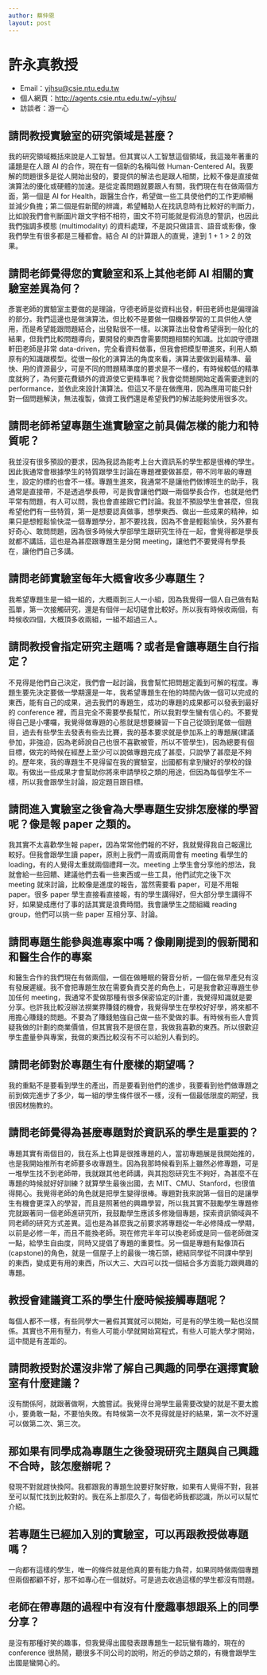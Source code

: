```yaml
---
author: 蔡仲恩
layout: post
---
```


#  許永真教授

- Email：yjhsu@csie.ntu.edu.tw
- 個人網頁：<http://agents.csie.ntu.edu.tw/~yjhsu/>
- 訪談者：游一心

## 請問教授實驗室的研究領域是甚麼？
我的研究領域概括來說是人工智慧。但其實以人工智慧這個領域，我這幾年著重的議題是在人跟 AI 的合作，現在有一個新的名稱叫做 Human-Centered AI。我要解的問題很多是從人開始出發的，要提供的解法也是跟人相關，比較不像是直接做演算法的優化或硬體的加速。是從定義問題就要跟人有關，我們現在有在做兩個方面，第一個是 AI for Health，跟醫生合作，希望做一些工具使他們的工作更順暢並減少負擔；第二個是假新聞的辨識，希望輔助人在找訊息時有比較好的判斷力，比如說我們會判斷圖片跟文字相不相符，圖文不符可能就是假消息的警訊，也因此我們強調多模態 (multimodality) 的資料處理，不是說只做語言、語音或影像，像我們學生有很多都是三種都會。結合 AI 的計算跟人的直覺，達到 1 + 1 > 2 的效果。

## 請問老師覺得您的實驗室和系上其他老師 AI 相關的實驗室差異為何？
彥寰老師的實驗室主要做的是理論，守德老師是從資料出發，軒田老師也是偏理論的部分。我們這邊也是做演算法，但比較不是要做一個機器學習的工具供他人使用，而是希望能跟問題結合，出發點很不一樣。以演算法出發會希望得到一般化的結果，但我們比較問題導向，要開發的東西會需要問題相關的知識。比如說守德跟軒田老師是非常 data-driven，完全看資料做事，但我會把模型帶進來，利用人類原有的知識跟模型。從很一般化的演算法的角度來看，演算法要做到最精準、最快、用的資源最少，可是不同的問題精準度的要求是不一樣的，有時候較低的精準度就夠了，為何要花費額外的資源使它更精準呢？我會從問題開始定義需要達到的 performance，並依此來設計演算法。但這又不是在做應用，因為應用可能只針對一個問題解決，無法複製，做資工我們還是希望我們的解法能夠使用很多次。

## 請問老師希望專題生進實驗室之前具備怎樣的能力和特質呢？
我並沒有很多預設的要求，因為我認為能考上台大資訊系的學生都是很棒的學生。因此我通常會根據學生的特質跟學生討論在專題裡要做甚麼，帶不同年級的專題生，設定的標的也會不一樣。專題生進來，我通常不是讓他們做博班生的助手，我通常是直接帶，不是透過學長帶，可是我會讓他們跟一兩個學長合作，也就是他們平常有問題，有人可以問，我也會直接跟它們討論。我並不預設學生會甚麼，但我希望他們有一些特質，第一是想要認真做事，想學東西、做出一些成果的精神，如果只是想輕鬆愉快混一個專題學分，那不要找我，因為不會是輕鬆愉快，另外要有好奇心、敢問問題，因為很多時候大學部學生跟研究生待在一起，會覺得都是學長就都不講話，這也是為甚麼跟專題生是分開 meeting，讓他們不要覺得有學長在，讓他們自己多講。

## 請問老師實驗室每年大概會收多少專題生？
我希望專題生是一組一組的，大概兩到三人一小組，因為我覺得一個人自己做有點孤單，第一次接觸研究，還是有個伴一起切磋會比較好。所以我有時候收兩個，有時候收四個，大概頂多收兩組，一組不超過三人。

## 請問教授會指定研究主題嗎？或者是會讓專題生自行指定？
不見得是他們自己決定，我們會一起討論，我會幫忙把問題定義到可解的程度。專題生要先決定要做一學期還是一年，我希望專題生在他的時間內做一個可以完成的東西，能有自己的成果，過去我們的專題生，成功的專題的成果都可以發表到最好的 conference 裡，而且完全不需要學長幫忙，所以我對學生蠻有信心的。不要覺得自己是小嘍囉，我覺得做專題的心態就是想要練習一下自己從頭到尾做一個題目，過去有些學生去發表有些去比賽，我的基本要求就是參加系上的專題展(建議參加，非強迫，因為老師說自己也很不喜歡被管，所以不管學生)，因為總要有個目標，做完的時候在經歷上至少可以說做專題完成了甚麼，只說學了甚麼是不夠的。歷年來，我的專題生不見得留在我的實驗室，出國都有拿到蠻好的學校的錄取。有做出一些成果才會幫助你將來申請學校之類的用途，但因為每個學生不一樣，所以我會跟學生討論，設定題目跟目標。

## 請問進入實驗室之後會為大學專題生安排怎麼樣的學習呢？像是報 paper 之類的。
我其實不太喜歡學生報 paper，因為常常他們報的不好，我就覺得我自己報還比較好。但我會跟學生讀 paper，原則上我們一周或兩周會有 meeting 看學生的 loading，有的人覺得太重就兩個禮拜一次。meeting 上學生會分享他的想法，我就會給一些回饋、建議他們去看一些東西或一些工具，他們試完之後下次 meeting 就來討論，比較像是進度的報告，當然需要看 paper，可是不用報 paper。很多 paper 學生直接看直接報，有的學生講得好，但大部分學生講得不好，如果變成應付了事的話其實是浪費時間。我會讓學生之間組織 reading group，他們可以挑一些 paper 互相分享、討論。

## 請問專題生能參與進專案中嗎？像剛剛提到的假新聞和和醫生合作的專案
和醫生合作的我們現在有做兩個，一個在做睡眠的聲音分析，一個在做早產兒有沒有發展遲緩。我不會把專題生放在需要負責交差的角色上，可是我會歡迎專題生參加任何 meeting，我通常不愛做那種有很多保密協定的計畫，我覺得知識就是要分享。也許我比較沒辦法撈業界賺錢的機會，我覺得學生在學校好好學，將來都不用擔心賺錢的問題。不要為了賺錢勉強自己做一些不愛做的事。有時候有些人會質疑我做的計劃的商業價值，但其實我不是很在意，我做我喜歡的東西。所以很歡迎學生盡量參與專案，我做的東西比較沒有不可以給別人看到的。

## 請問老師對於專題生有什麼樣的期望嗎？
我的重點不是要看到學生的產出，而是要看到他們的進步，我要看到他們做專題之前到做完進步了多少，每一組的學生條件很不一樣，沒有一個最低限度的期望，我很因材施教的。

## 請問老師覺得為甚麼專題對於資訊系的學生是重要的？
專題其實有兩個目的，我在系上也算是很推專題的人，當初專題展是我開始推的，也是我開始推所有老師要多收專題生。因為我那時候看到系上雖然必修專題，可是一堆學生找不到老師帶，我就跟其他老師講，與其抱怨研究生不夠好，為甚麼不在專題的時候就好好訓練？就算學生最後出國，去 MIT、CMU、Stanford，也很值得開心。我覺得老師的角色就是把學生變得很棒。專題對我來說第一個目的是讓學生有機會更深入的學習，而且是照著他的興趣學習，所以我其實不鼓勵學生專題修完就跟著同一個老師進研究所，我鼓勵學生應該多修幾個專題，探索資訊領域與不同老師的研究方式差異。這也是為甚麼我之前要求將專題從一年必修降成一學期，以前是必修一年，而且不能換老師。現在修完半年可以換老師或是同一個老師做深一點，給學生自由度，同時又提倡了專題的重要性。另一個是專題有點像頂石(capstone)的角色，就是一個屋子上的最後一塊石頭，總結同學從不同課中學到的東西，變成更有用的東西，所以大三、大四可以找一個結合多方面能力跟興趣的專題。

## 教授會建議資工系的學生什麼時候接觸專題呢？
每個人都不一樣，有些同學大一暑假其實就可以開始，可是有的學生晚一點也沒關係。其實也不用有壓力，有些人可能小學就開始寫程式，有些人可能大學才開始，這中間是有差距的。

## 請問教授對於還沒非常了解自己興趣的同學在選擇實驗室有什麼建議？
沒有關係阿，就跟著做啊，大膽嘗試。我覺得台灣學生最需要改變的就是不要太膽小，要勇敢一點，不要怕失敗。有時候第一次不見得就是好的結果，第一次不好還可以做第二次、第三次。

## 那如果有同學成為專題生之後發現研究主題與自己興趣不合時，該怎麼辦呢？
發現不對就趕快換阿。我都跟我的專題生說要好聚好散，如果有人覺得不對，我甚至可以幫忙找到比較對的。我在系上那麼久了，每個老師我都認識，所以可以幫忙介紹。

## 若專題生已經加入別的實驗室，可以再跟教授做專題嗎？
一向都有這樣的學生，唯一的條件就是他真的要有能力負荷，如果同時做兩個專題但兩個都顧不好，那不如專心在一個就好。可是過去收過這樣的學生都沒有問題。

## 老師在帶專題的過程中有沒有什麼趣事想跟系上的同學分享？
是沒有那種好笑的趣事，但我覺得出國發表跟專題生一起玩蠻有趣的，現在的 conference 很熱鬧，聽很多不同公司的說明，附近的參訪之類的，有機會跟學生出國是蠻開心的。
